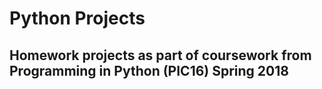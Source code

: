 # Python Projects

## Homework projects as part of coursework from Programming in Python (PIC16) Spring 2018

